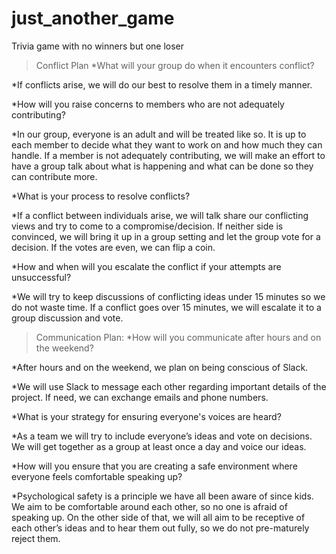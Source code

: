# just_another_game
Trivia game with no winners but one loser

> Conflict Plan
*What will your group do when it encounters conflict?

*If conflicts arise, we will do our best to resolve them in a timely manner.

*How will you raise concerns to members who are not adequately contributing?

*In our group, everyone is an adult and will be treated like so. It is up to each member to decide what they want to work on and how much they can handle. If a member is not adequately contributing, we will make an effort to have a group talk about what is happening and what can be done so they can contribute more.

*What is your process to resolve conflicts?

*If a conflict between individuals arise, we will talk share our conflicting views and try to come to a compromise/decision. If neither side is convinced, we will bring it up in a group setting and let the group vote for a decision. If the votes are even, we can flip a coin.

*How and when will you escalate the conflict if your attempts are unsuccessful?

*We will try to keep discussions of conflicting ideas under 15 minutes so we do not waste time. If a conflict goes over 15 minutes, we will escalate it to a group discussion and vote.

> Communication Plan:
*How will you communicate after hours and on the weekend?

*After hours and on the weekend, we plan on being conscious of Slack.

*We will use Slack to message each other regarding important details of the project. If need, we can exchange emails and phone numbers.

*What is your strategy for ensuring everyone's voices are heard?

*As a team we will try to include everyone’s ideas and vote on decisions. We will get together as a group at least once a day and voice our ideas.

*How will you ensure that you are creating a safe environment where everyone feels comfortable speaking up?

*Psychological safety is a principle we have all been aware of since kids. We aim to be comfortable around each other, so no one is afraid of speaking up. On the other side of that, we will all aim to be receptive of each other’s ideas and to hear them out fully, so we do not pre-maturely reject them.